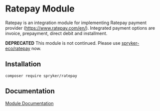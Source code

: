 # Ratepay Module

Ratepay is an integration module for implementing Ratepay payment provider (https://www.ratepay.com/en/). Integrated payment options are invoice, prepayment, direct debit and installment.

**DEPRECATED** This module is not continued. Please use [spryker-eco/ratepay](https://github.com/spryker-eco/ratepay) now.

## Installation

```
composer require spryker/ratepay
```

## Documentation

[Module Documentation](https://academy.spryker.com/developing_with_spryker/3rd-party_integration/ratepay/integration_payment_ratepay.html)
